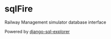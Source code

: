 # sqlFire
Railway Management simulator database interface

Powered by <a href="https://www.github.com/groveco/django-sql-explorer/">django-sql-explorer
